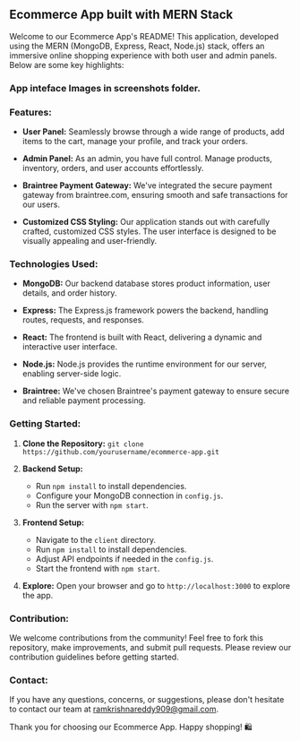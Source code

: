 ## Ecommerce App built with MERN Stack

Welcome to our Ecommerce App's README! This application, developed using the MERN (MongoDB, Express, React, Node.js) stack, offers an immersive online shopping experience with both user and admin panels. Below are some key highlights:

### App inteface Images in **screenshots** folder.

### Features:

- **User Panel:** Seamlessly browse through a wide range of products, add items to the cart, manage your profile, and track your orders.

- **Admin Panel:** As an admin, you have full control. Manage products, inventory, orders, and user accounts effortlessly.

- **Braintree Payment Gateway:** We've integrated the secure payment gateway from braintree.com, ensuring smooth and safe transactions for our users.

- **Customized CSS Styling:** Our application stands out with carefully crafted, customized CSS styles. The user interface is designed to be visually appealing and user-friendly.

### Technologies Used:

- **MongoDB:** Our backend database stores product information, user details, and order history.

- **Express:** The Express.js framework powers the backend, handling routes, requests, and responses.

- **React:** The frontend is built with React, delivering a dynamic and interactive user interface.

- **Node.js:** Node.js provides the runtime environment for our server, enabling server-side logic.

- **Braintree:** We've chosen Braintree's payment gateway to ensure secure and reliable payment processing.

### Getting Started:

1. **Clone the Repository:** `git clone https://github.com/yourusername/ecommerce-app.git`

2. **Backend Setup:**
   - Run `npm install` to install dependencies.
   - Configure your MongoDB connection in `config.js`.
   - Run the server with `npm start`.

3. **Frontend Setup:**
   - Navigate to the `client` directory.
   - Run `npm install` to install dependencies.
   - Adjust API endpoints if needed in the `config.js`.
   - Start the frontend with `npm start`.

4. **Explore:** Open your browser and go to `http://localhost:3000` to explore the app.

### Contribution:

We welcome contributions from the community! Feel free to fork this repository, make improvements, and submit pull requests. Please review our contribution guidelines before getting started.

### Contact:

If you have any questions, concerns, or suggestions, please don't hesitate to contact our team at ramkrishnareddy909@gmail.com.

Thank you for choosing our Ecommerce App. Happy shopping! 🛍️
